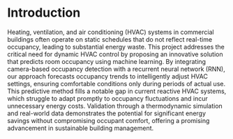 # Introduction
Heating, ventilation, and air conditioning (HVAC) systems in commercial buildings often operate on static schedules that do not reflect real-time occupancy, leading to substantial energy waste. This project addresses the critical need for dynamic HVAC control by proposing an innovative solution that predicts room occupancy using machine learning. By integrating camera-based occupancy detection with a recurrent neural network (RNN), our approach forecasts occupancy trends to intelligently adjust HVAC settings, ensuring comfortable conditions only during periods of actual use. This predictive method fills a notable gap in current reactive HVAC systems, which struggle to adapt promptly to occupancy fluctuations and incur unnecessary energy costs. Validation through a thermodynamic simulation and real-world data demonstrates the potential for significant energy savings without compromising occupant comfort, offering a promising advancement in sustainable building management.
